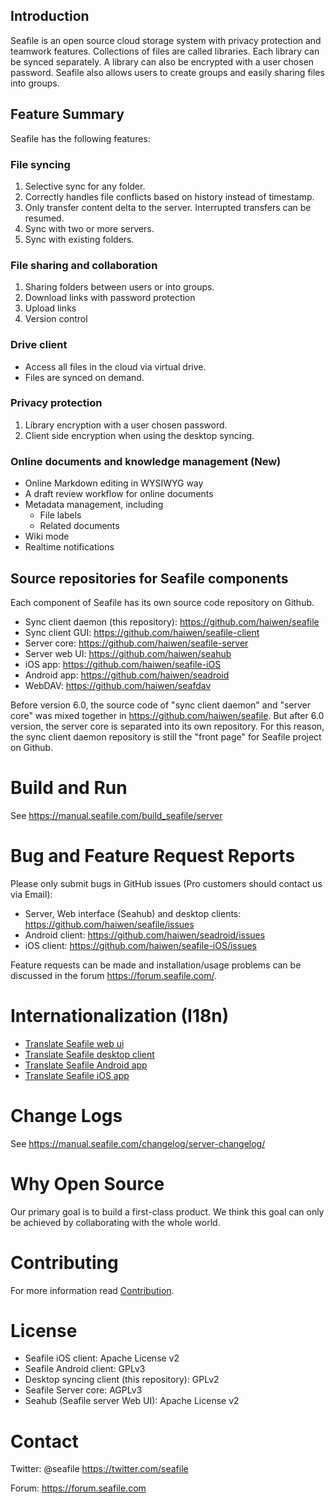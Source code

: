 ## Introduction

Seafile is an open source cloud storage system with privacy protection and teamwork features. Collections of files are called libraries. Each library can be synced separately. A library can also be encrypted with a user chosen password. Seafile also allows users to create groups and easily sharing files into groups.


## Feature Summary

Seafile has the following features:

### File syncing

1. Selective sync for any folder.
2. Correctly handles file conflicts based on history instead of timestamp.
3. Only transfer content delta to the server. Interrupted transfers can be resumed.
4. Sync with two or more servers.
5. Sync with existing folders.


### File sharing and collaboration

1. Sharing folders between users or into groups.
3. Download links with password protection
4. Upload links
5. Version control

### Drive client

* Access all files in the cloud via virtual drive.
* Files are synced on demand.

### Privacy protection

1. Library encryption with a user chosen password.
2. Client side encryption when using the desktop syncing.

### Online documents and knowledge management (New)

* Online Markdown editing in WYSIWYG way
* A draft review workflow for online documents
* Metadata management, including
  * File labels
  * Related documents
* Wiki mode
* Realtime notifications


## Source repositories for Seafile components


Each component of Seafile has its own source code repository on Github.

* Sync client daemon (this repository): https://github.com/haiwen/seafile
* Sync client GUI: https://github.com/haiwen/seafile-client
* Server core: https://github.com/haiwen/seafile-server
* Server web UI: https://github.com/haiwen/seahub
* iOS app: https://github.com/haiwen/seafile-iOS
* Android app: https://github.com/haiwen/seadroid
* WebDAV: https://github.com/haiwen/seafdav

Before version 6.0, the source code of "sync client daemon" and "server core" was mixed together in https://github.com/haiwen/seafile.
But after 6.0 version, the server core is separated into its own repository.
For this reason, the sync client daemon repository is still the "front page" for Seafile project on Github.

Build and Run
=============

See <https://manual.seafile.com/build_seafile/server>

Bug and Feature Request Reports
===============================

Please only submit bugs in GitHub issues (Pro customers should contact us via Email):

* Server, Web interface (Seahub) and desktop clients: https://github.com/haiwen/seafile/issues
* Android client: https://github.com/haiwen/seadroid/issues
* iOS client: https://github.com/haiwen/seafile-iOS/issues

Feature requests can be made and installation/usage problems can be discussed in the forum https://forum.seafile.com/.

Internationalization (I18n)
===========================

* [Translate Seafile web ui](https://github.com/haiwen/seafile/wiki/Seahub-Translation)
* [Translate Seafile desktop client](https://github.com/haiwen/seafile-client/#internationalization)
* [Translate Seafile Android app](https://github.com/haiwen/seadroid#internationalization)
* [Translate Seafile iOS app](https://github.com/haiwen/seafile-ios#internationalization-i18n)

Change Logs
===========

See <https://manual.seafile.com/changelog/server-changelog/>


Why Open Source
===============

Our primary goal is to build a first-class product. We think this goal can only be achieved by collaborating with the whole world.


Contributing
===========

For more information read [Contribution](https://manual.seafile.com/contribution/).


License
=======

- Seafile iOS client: Apache License v2
- Seafile Android client: GPLv3
- Desktop syncing client (this repository): GPLv2
- Seafile Server core: AGPLv3
- Seahub (Seafile server Web UI): Apache License v2

Contact
=======

Twitter: @seafile <https://twitter.com/seafile>

Forum: <https://forum.seafile.com>
